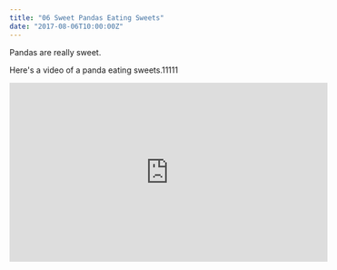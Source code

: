 ```yaml
---
title: "06 Sweet Pandas Eating Sweets"
date: "2017-08-06T10:00:00Z"
---
```


Pandas are really sweet.

Here's a video of a panda eating sweets.11111

<iframe width="560" height="315" src="https://www.youtube.com/embed/4n0xNbfJLR8" frameborder="0" allowfullscreen></iframe>
